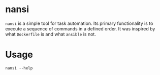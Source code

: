 # nansi
`nansi` is a simple tool for task automation. Its primary functionality is to execute a sequence of commands in a defined order. It was inspired by what `Dockerfile` is and what `ansible` is not.

# Usage
```
nansi --help
```
